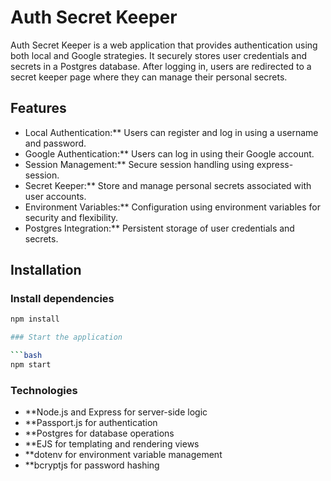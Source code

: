 # Auth Secret Keeper

Auth Secret Keeper is a web application that provides authentication using both local and Google strategies. It securely stores user credentials and secrets in a Postgres database. After logging in, users are redirected to a secret keeper page where they can manage their personal secrets.

## Features

- Local Authentication:** Users can register and log in using a username and password.
- Google Authentication:** Users can log in using their Google account.
- Session Management:** Secure session handling using express-session.
- Secret Keeper:** Store and manage personal secrets associated with user accounts.
- Environment Variables:** Configuration using environment variables for security and flexibility.
- Postgres Integration:** Persistent storage of user credentials and secrets.

## Installation

### Install dependencies

```bash
npm install

### Start the application

```bash
npm start
```
### Technologies
- **Node.js and Express for server-side logic
- **Passport.js for authentication
- **Postgres for database operations
- **EJS for templating and rendering views
- **dotenv for environment variable management
- **bcryptjs for password hashing

